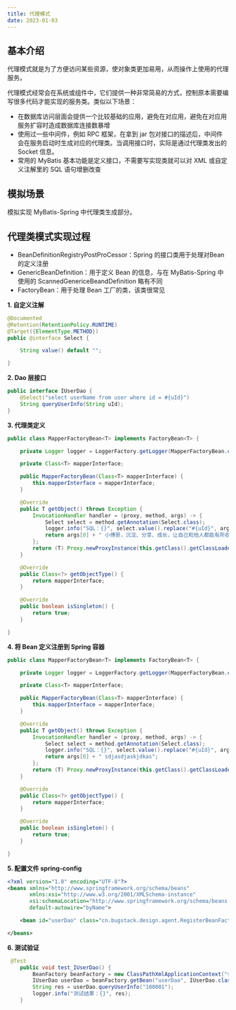 ```yaml
---
title: 代理模式
date: 2023-01-03
---
```


## 基本介绍

代理模式就是为了方便访问某些资源，使对象类更加易用，从而操作上使用的代理服务。

代理模式经常会在系统或组件中，它们提供一种非常简易的方式，控制原本需要编写很多代码才能实现的服务类。类似以下场景：

- 在数据库访问层面会提供一个比较基础的应用，避免在对应用，避免在对应用服务扩容时造成数据库连接数暴增
- 使用过一些中间件，例如 RPC 框架，在拿到 jar 包对接口的描述后，中间件会在服务启动时生成对应的代理类。当调用接口时，实际是通过代理类发出的 Socket 信息。
- 常用的 MyBatis 基本功能是定义接口，不需要写实现类就可以对 XML 或自定义注解里的 SQL 语句增删改查

## 模拟场景

模拟实现 MyBatis-Spring 中代理类生成部分。

## 代理类模式实现过程

- BeanDefinitionRegistryPostProCessor：Spring 的接口类用于处理对Bean的定义注册
- GenericBeanDefinition：用于定义 Bean 的信息，与在 MyBatis-Spring 中使用的 ScannedGenericeBeandDefinition 略有不同
- FactoryBean：用于处理 Bean 工厂的类，该类很常见

**1. 自定义注解**

~~~ java
@Documented
@Retention(RetentionPolicy.RUNTIME)
@Target({ElementType.METHOD})
public @interface Select {

    String value() default "";

}
~~~



**2. Dao 层接口**

~~~ java
public interface IUserDao {
    @Select("select userName from user where id = #{uId}")
    String queryUserInfo(String uId);
}
~~~



**3. 代理类定义**

~~~ java
public class MapperFactoryBean<T> implements FactoryBean<T> {

    private Logger logger = LoggerFactory.getLogger(MapperFactoryBean.class);

    private Class<T> mapperInterface;

    public MapperFactoryBean(Class<T> mapperInterface) {
        this.mapperInterface = mapperInterface;
    }

    @Override
    public T getObject() throws Exception {
        InvocationHandler handler = (proxy, method, args) -> {
            Select select = method.getAnnotation(Select.class);
            logger.info("SQL：{}", select.value().replace("#{uId}", args[0].toString()));
            return args[0] + " 小傅哥，沉淀、分享、成长，让自己和他人都能有所收获！";
        };
        return (T) Proxy.newProxyInstance(this.getClass().getClassLoader(), new Class[]{mapperInterface}, handler);
    }

    @Override
    public Class<?> getObjectType() {
        return mapperInterface;
    }

    @Override
    public boolean isSingleton() {
        return true;
    }

}
~~~



**4. 将 Bean 定义注册到 Spring 容器**

~~~ java
public class MapperFactoryBean<T> implements FactoryBean<T> {

    private Logger logger = LoggerFactory.getLogger(MapperFactoryBean.class);

    private Class<T> mapperInterface;

    public MapperFactoryBean(Class<T> mapperInterface) {
        this.mapperInterface = mapperInterface;
    }

    @Override
    public T getObject() throws Exception {
        InvocationHandler handler = (proxy, method, args) -> {
            Select select = method.getAnnotation(Select.class);
            logger.info("SQL：{}", select.value().replace("#{uId}", args[0].toString()));
            return args[0] + " sdjasdjaskjdkas";
        };
        return (T) Proxy.newProxyInstance(this.getClass().getClassLoader(), new Class[]{mapperInterface}, handler);
    }

    @Override
    public Class<?> getObjectType() {
        return mapperInterface;
    }

    @Override
    public boolean isSingleton() {
        return true;
    }

}
~~~



**5. 配置文件 spring-config**

~~~ xml
<?xml version="1.0" encoding="UTF-8"?>
<beans xmlns="http://www.springframework.org/schema/beans"
       xmlns:xsi="http://www.w3.org/2001/XMLSchema-instance"
       xsi:schemaLocation="http://www.springframework.org/schema/beans http://www.springframework.org/schema/beans/spring-beans-3.0.xsd"
       default-autowire="byName">

    <bean id="userDao" class="cn.bugstack.design.agent.RegisterBeanFactory"/>

</beans>
~~~





**6. 测试验证**

~~~ java
 @Test
    public void test_IUserDao() {
        BeanFactory beanFactory = new ClassPathXmlApplicationContext("spring-config.xml");
        IUserDao userDao = beanFactory.getBean("userDao", IUserDao.class);
        String res = userDao.queryUserInfo("100001");
        logger.info("测试结果：{}", res);
    }
~~~

